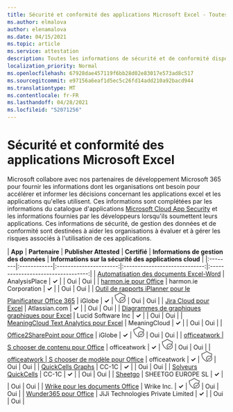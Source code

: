 ```yaml
---
title: Sécurité et conformité des applications Microsoft Excel - Toutes les applications
ms.author: elmalova
author: elenamalova
ms.date: 04/15/2021
ms.topic: article
ms.service: attestation
description: Toutes les informations de sécurité et de conformité disponibles pour toutes les applications Microsoft Excel.
localization_priority: Normal
ms.openlocfilehash: 67928dae457119f6bb28d02e83017e573ad8c517
ms.sourcegitcommit: e97156a6eaf1d5ec5c26fd14add210a92bacd944
ms.translationtype: MT
ms.contentlocale: fr-FR
ms.lasthandoff: 04/28/2021
ms.locfileid: "52071256"
---
```

# <a name="microsoft-excel-app-security-and-compliance"></a>Sécurité et conformité des applications Microsoft Excel

Microsoft collabore avec nos partenaires de développement Microsoft 365 pour fournir les informations dont les organisations ont besoin pour accélérer et informer les décisions concernant les applications excel et les applications qu'elles utilisent. Ces informations sont complétées par les informations du catalogue d'applications [Microsoft Cloud App Security](https://www.microsoft.com/en-us/enterprise-mobility-security/cloud-app-security) et les informations fournies par les développeurs lorsqu'ils soumettent leurs applications. Ces informations de sécurité, de gestion des données et de conformité sont destinées à aider les organisations à évaluer et à gérer les risques associés à l'utilisation de ces applications.

| **App** | **Partenaire** | **Publisher Attested** | **Certifié** | **Informations de gestion des données** | **Informations sur la sécurité des applications cloud** |
|:--------|:------------|:----------------------:|:-----------------------------:|:----------------------------------:|
| [Automatisation des documents Excel-Word](./analysisplace-excel-to-word-document-automation.md) | AnalysisPlace | **✓** |  | Oui | Oui |
| [harmon.ie pour Office](./harmonie-corporation-for-office.md) | harmon.ie Corporation | **✓** |  | Oui | Oui |
| [Outil de rapports iPlanner pour le Planificateur Office 365](./iglobe-iplanner-reporting-tool-for-office-365-planner.md) | iGlobe | **✓** | <img alt="Certified application badge" src="../media/certified-badge.png" height="25" width="25" /> | Oui | Oui |
| [Jira Cloud pour Excel](./atlassiancom-jira-cloud-for-excel.md) | Atlassian.com | **✓** |  | Oui | Oui |
| [Diagrammes de graphiques graphiques pour Excel](./lucid-software-inc-lucidchart-diagrams-for-excel.md) | Lucid Software Inc | **✓** |  | Oui | Oui |
| [MeaningCloud Text Analytics pour Excel](./meaningcloud-text-analytics-for-excel.md) | MeaningCloud | **✓** |  | Oui | Oui |
| [Office2SharePoint pour Office](./iglobe-office2sharepoint-for-office.md) | iGlobe | **✓** | <img alt="Certified application badge" src="../media/certified-badge.png" height="25" width="25" /> | Oui | Oui |
| [officeatwork | S chooser de contenu pour Office](./officeatwork-officeatworkcontent-chooser-for-office.md) | officeatwork | **✓** | <img alt="Certified application badge" src="../media/certified-badge.png" height="25" width="25" /> | Oui | Oui |
| [officeatwork | S chooser de modèle pour Office](./officeatwork-officeatworktemplate-chooser-for-office.md) | officeatwork | **✓** | <img alt="Certified application badge" src="../media/certified-badge.png" height="25" width="25" /> | Oui | Oui |
| [QuickCells Graphs](./cc-1c-quickcells-graphs.md) | CC-1C | **✓** |  | Oui | Oui |
| [Solveurs QuickCells](./cc-1c-quickcells-solvers.md) | CC-1C | **✓** |  | Oui | Oui |
| [Sheetgo](./sheetgo-europe-sl.md) | SHEETGO EUROPE SL | **✓** |  | Oui | Oui |
| [Wrike pour les documents Office](./wrike-inc-for-office-documents.md) | Wrike Inc. | **✓** | <img alt="Certified application badge" src="../media/certified-badge.png" height="25" width="25" /> | Oui | Oui |
| [Wunder365 pour Office](./jiji-technologies-private-limited-wunder365-for-office.md) | JiJi Technologies Private Limited | **✓** |  | Oui | Oui |
